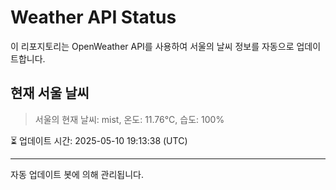 
# Weather API Status

이 리포지토리는 OpenWeather API를 사용하여 서울의 날씨 정보를 자동으로 업데이트합니다.

## 현재 서울 날씨
> 서울의 현재 날씨: mist, 온도: 11.76°C, 습도: 100%

⏳ 업데이트 시간: 2025-05-10 19:13:38 (UTC)

---
자동 업데이트 봇에 의해 관리됩니다.
